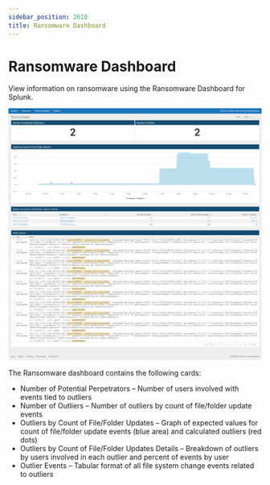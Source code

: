 ```yaml
---
sidebar_position: 2610
title: Ransomware Dashboard
---
```


# Ransomware Dashboard

View information on ransomware using the Ransomware Dashboard for Splunk.

![](../../../../../../../static/images/ActivityMonitor_8.0/Content/Resources/Images/ActivityMonitor/SIEMIntegrations/Splunk/RansomwareDashboard.png "Ransomware Dashboard for Stealthbits Activivty Monitor App for Splunk")

The Ransomware dashboard contains the following cards:

* Number of Potential Perpetrators – Number of users involved with events tied to outliers
* Number of Outliers – Number of outliers by count of file/folder update events
* Outliers by Count of File/Folder Updates – Graph of expected values for count of file/folder update events (blue area) and calculated outliers (red dots)
* Outliers by Count of File/Folder Updates Details – Breakdown of outliers by users involved in each outlier and percent of events by user
* Outlier Events – Tabular format of all file system change events related to outliers